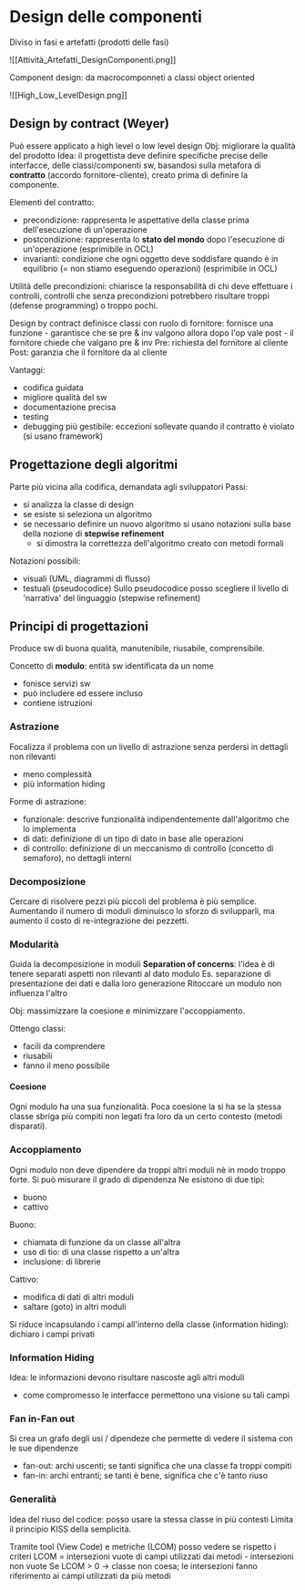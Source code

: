 # Design delle componenti
Diviso in fasi e artefatti (prodotti delle fasi)

![[Attività_Artefatti_DesignComponenti.png]]

Component design: da macrocomponneti a classi object oriented

![[High_Low_LevelDesign.png]]

## Design by contract (Weyer)
Può essere applicato a high level o low level design
Obj: migliorare la qualità del prodotto
Idea: il progettista deve definire specifiche precise delle interfacce, delle classi/componenti sw, basandosi sulla metafora di **contratto** (accordo fornitore-cliente), creato prima di definire la componente.

Elementi del contratto:
- precondizione: rappresenta le aspettative della classe prima dell'esecuzione di un'operazione
- postcondizione: rappresenta lo **stato del mondo** dopo l'esecuzione di un'operazione (esprimibile in OCL)
- invarianti: condizione che ogni oggetto deve soddisfare quando è in equilibrio (= non stiamo eseguendo operazioni) (esprimibile in OCL)

Utilità delle precondizioni: chiarisce la responsabilità di chi deve effettuare i controlli, controlli che senza precondizioni potrebbero risultare troppi (defense programming) o troppo pochi.

Design by contract definisce classi con ruolo di fornitore: fornisce una funzione
	- garantisce che se pre & inv valgono allora dopo l'op vale post
	- il fornitore chiede che valgano pre & inv
Pre: richiesta del fornitore al cliente
Post: garanzia che il fornitore da al cliente

Vantaggi:
- codifica guidata
- migliore qualità del sw
- documentazione precisa
- testing
- debugging più gestibile: eccezioni sollevate quando il contratto è violato (si usano framework)

## Progettazione degli algoritmi
Parte più vicina alla codifica, demandata agli sviluppatori
Passi:
- si analizza la classe di design
- se esiste si seleziona un algoritmo
- se necessario definire un nuovo algoritmo si usano notazioni sulla base della nozione di **stepwise refinement**
	- si dimostra la correttezza dell'algoritmo creato con metodi formali

Notazioni possibili:
- visuali (UML, diagrammi di flusso)
- testuali (pseudocodice)
Sullo pseudocodice posso scegliere il livello di 'narrativa' del linguaggio (stepwise refinement)


## Principi di progettazioni
Produce sw di buona qualità, manutenibile, riusabile, comprensibile.

Concetto di **modulo**: entità sw identificata da un nome
- fonisce servizi sw
- può includere ed essere incluso
- contiene istruzioni

### Astrazione
Focalizza il problema con un livello di astrazione senza perdersi in dettagli non rilevanti
- meno complessità
- più information hiding

Forme di astrazione:
- funzionale: descrive funzionalità indipendentemente dall'algoritmo che lo implementa
- di dati: definizione di un tipo di dato in base alle operazioni
- di controllo: definizione di un meccanismo di controllo (concetto di semaforo), no dettagli interni

### Decomposizione
Cercare di risolvere pezzi più piccoli del problema è più semplice.
Aumentando il numero di moduli diminuisco lo sforzo di svilupparli, ma aumento il costo di re-integrazione dei pezzetti.

### Modularità
Guida la decomposizione in moduli
**Separation of concerns**: l'idea è di tenere separati aspetti non rilevanti al dato modulo
Es. separazione di presentazione dei dati e dalla loro generazione
Ritoccare un modulo non influenza l'altro

Obj: massimizzare la coesione e minimizzare l'accoppiamento.

Ottengo classi:
- facili da comprendere
- riusabili
- fanno il meno possibile

#### Coesione
Ogni modulo ha una sua funzionalità. Poca coesione la si ha se la stessa classe sbriga più compiti non legati fra loro da un certo contesto (metodi disparati).

### Accoppiamento
Ogni modulo non deve dipendere da troppi altri moduli nè in modo troppo forte.
Si può misurare il grado di dipendenza
Ne esistono di due tipi:
- buono
- cattivo

Buono:
- chiamata di funzione da un classe all'altra
- uso di tio: di una classe rispetto a un'altra
- inclusione: di librerie

Cattivo: 
- modifica di dati di altri moduli
- saltare (goto) in altri moduli

Si riduce incapsulando i campi all'interno della classe (information hiding): dichiaro i campi privati


### Information Hiding
Idea: le informazioni devono risultare nascoste agli altri moduli
- come compromesso le interfacce permettono una visione su tali campi

### Fan in-Fan out
Si crea un grafo degli usi / dipendeze che permette di vedere il sistema con le sue dipendenze
- fan-out: archi uscenti; se tanti significa che una classe fa troppi compiti
- fan-in: archi entranti; se tanti è bene, significa che c'è tanto riuso

### Generalità
Idea del riuso del codice: posso usare la stessa classe in più contesti
Limita il principio KISS della semplicità.

Tramite tool (View Code) e metriche (LCOM) posso vedere se rispetto i criteri
LCOM = intersezioni vuote di campi utilizzati dai metodi - intersezioni non vuote
Se LCOM > 0 -> classe non coesa; le intersezioni fanno riferimento ai campi utilizzati da più metodi